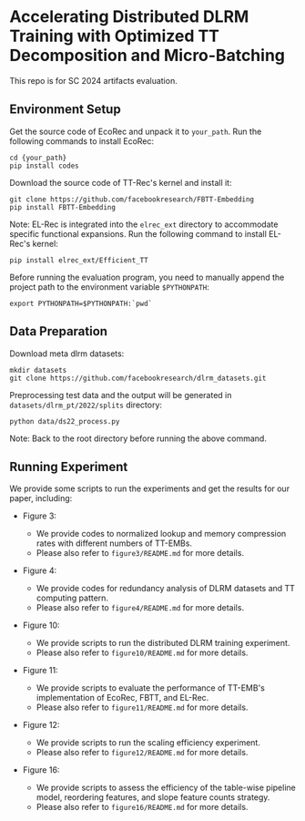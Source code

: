 # Accelerating Distributed DLRM Training with Optimized TT Decomposition and Micro-Batching

This repo is for SC 2024 artifacts evaluation.


## Environment Setup

Get the source code of EcoRec and unpack it to `your_path`. Run the following commands to install EcoRec:

```
cd {your_path}
pip install codes
```

Download the source code of TT-Rec's kernel and install it:

```
git clone https://github.com/facebookresearch/FBTT-Embedding
pip install FBTT-Embedding
```

Note: EL-Rec is integrated into the `elrec_ext` directory to accommodate specific functional expansions. Run the following command to install EL-Rec's kernel:

```
pip install elrec_ext/Efficient_TT
```

Before running the evaluation program, you need to manually append the project path to the environment variable `$PYTHONPATH`:

```
export PYTHONPATH=$PYTHONPATH:`pwd`
```

## Data Preparation

Download meta dlrm datasets:

```
mkdir datasets
git clone https://github.com/facebookresearch/dlrm_datasets.git
```

Preprocessing test data and the output will be generated in `datasets/dlrm_pt/2022/splits` directory:

```
python data/ds22_process.py
```

Note: Back to the root directory before running the above command.


## Running Experiment

We provide some scripts to run the experiments and get the results for our paper, including:

+ Figure 3:
    - We provide codes to normalized lookup and memory compression rates with different numbers of TT-EMBs.
    - Please also refer to `figure3/README.md` for more details.

+ Figure 4:
    - We provide codes for redundancy analysis of DLRM datasets and TT computing pattern.
    - Please also refer to `figure4/README.md` for more details.

+ Figure 10:
    - We provide scripts to run the distributed DLRM training experiment.
    - Please also refer to `figure10/README.md` for more details.

+ Figure 11:
    - We provide scripts to evaluate the performance of TT-EMB's implementation of EcoRec, FBTT, and EL-Rec.
    - Please also refer to `figure11/README.md` for more details.
  
+ Figure 12:
    - We provide scripts to run the scaling efficiency experiment.
    - Please also refer to `figure12/README.md` for more details.

+ Figure 16:
    - We provide scripts to assess the efficiency of the table-wise pipeline model, reordering features, and slope feature counts strategy.
    - Please also refer to `figure16/README.md` for more details.

